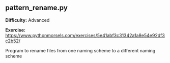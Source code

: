 ## pattern_rename.py

**Difficulty:** Advanced

**Exercise:** https://www.pythonmorsels.com/exercises/5e41abf3c31342a1a8e54e92df3c2b52/

Program to rename files from one naming scheme to a different naming scheme
    